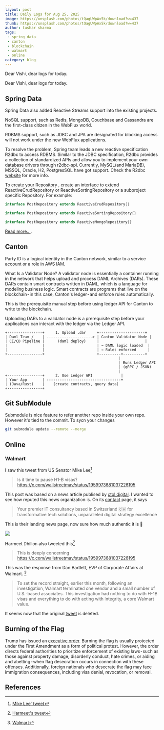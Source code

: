 ```yaml
---
layout: post
title: Daily Logs for Aug 25, 2025
image: https://unsplash.com/photos/tQagUWpAx5k/download?w=437
thumb: https://unsplash.com/photos/tQagUWpAx5k/download?w=437
author: tushar sharma
tags:
 - spring data
 - canton
 - blockchain
 - walmart
 - online
category: blog
---
```


Dear Vishi, dear logs for today.<!-- truncate_here -->

Dear Vishi, dear logs for today.

## Spring Data

Spring Data also added Reactive Streams support into the existing projects.

NoSQL support, such as Redis, MongoDB, Couchbase and Cassandra are the first-class citizen in the WebFlux world.

RDBMS support, such as JDBC and JPA are designated for blocking access will not work under the new WebFlux applications.

To resolve the problem, Spring team leads a new reactive specification R2dbc to access RDBMS. Similar to the JDBC specification, R2dbc provides a collection of standardized APIs and allow you to implement your own database drivers through r2dbc-spi. Currently, MySQL(and MariaDB), MSSQL, Oracle, H2, PostgresSQL have got support. Check the R2dbc [website](https://r2dbc.io/) for more info.

To create your Repository , create an interface to extend ReactiveCrudRepository or ReactiveSortingRepository or a subproject specific Repository. For example:

```java
interface PostRepository extends ReactiveCrudRepository{}

interface PostRepository extends ReactiveSortingRepository{}

interface PostRepository extends ReactiveMongoRepository{}
```

[Read more...](https://hantsy.github.io/spring-reactive-sample/start/).

## Canton

Party ID is a logical identity in the Canton network, similar to a service account or a role in AWS IAM.

What Is a Validator Node? A validator node is essentially a container running in the network that helps upload and process DAML Archives (DARs). These DARs contain smart contracts written in DAML, which is a language for modeling business logic. Smart contracts are programs that live on the blockchain - in this case, Canton's ledger - and enforce rules automatically.

This is the prerequisite manual step before using ledger API for Canton to write to the blockchain.

Uploading DARs to a validator node is a prerequisite step before your applications can interact with the ledger via the Ledger API.

```
+----------------+     1. Upload .dar     +---------------------+
| Daml Team /    | ---------------------> | Canton Validator Node |
| CI/CD Pipeline |      (daml deploy)     |                     |
|                |                        | → DAML logic loaded  |
|                |                        | → Rules enforced     |
+----------------+                        +----------+----------+
                                                    |
                                                    | Runs Ledger API
                                                    | (gRPC / JSON)
                                                    |
+----------------+     2. Use Ledger API             |
| Your App       | ----------------------------------+
| (Java/Rust)    |    (create contracts, query data)
+----------------+
```
## Git SubModule 

Submodule is nice feature to refer another repo inside your own repo. However it's tied to the commit. To sycn your changes

```bash
git submodule update --remote --merge
```

## Online

### Walmart 

I saw this tweet from US Senator Mike Lee[^lee]

> Is it time to pause H1-B visas? https://x.com/wallstreetmav/status/1959973681037226195

This post was based on a news article publised by [ctol.digital](https://www.ctol.digital/news/walmart-fires-vp-kickbacks-terminates-1200-contractors/). I wanted to see how reputed this news organization is. On its [contact](https://www.ctol.digital/contact/) page, it says

> Your premier IT consultancy based in Switzerland 🇨🇭 for transformative tech solutions, unparalleled digital strategy excellence

This is their landing news page, now sure how much authentic it is 🤷

<img align="center" loading="lazy" src="https://raw.githubusercontent.com/tushar-sharma/imgs/main/online/ctol.png" />

Harmeet Dhillon also tweeted this[^harmeet] 

> This is deeply concerning https://x.com/wallstreetmav/status/1959973681037226195

This was the response from Dan Bartlett, EVP of Corporate Affairs at Walmart. [^walmart]

> To set the record straight, earlier this month, following an investigation, Walmart terminated one vendor and a small number of U.S.-based associates. This investigation had nothing to do with H-1B visas and everything to do with acting with Integrity, a core Walmart value.

It seems now that the original [tweet](https://x.com/wallstreetmav/status/1959973681037226195) is deleted.

## Burning of the Flag

Trump has issued an [executive order](https://www.whitehouse.gov/presidential-actions/2025/08/prosecuting-burning-of-the-american-flag/). Burning the flag is usually protected under the First Amendment as a form of political protest. However, the order directs federal authorities to prioritize enforcement of existing laws - such as those against property damage, disorderly conduct, hate crimes, or aiding and abetting - when flag desecration occurs in connection with these offenses. Additionally, foreign nationals who desecrate the flag may face immigration consequences, including visa denial, revocation, or removal.

## References

[^lee]: [Mike Lee' tweet](https://x.com/BasedMikeLee/status/1959980799845126342)
[^harmeet]: [Harmeet's tweet](https://x.com/AAGDhillon/status/1960008389951402011)
[^walmart]: [Walmart](https://x.com/danbartlett6/status/1960046954685382741)
